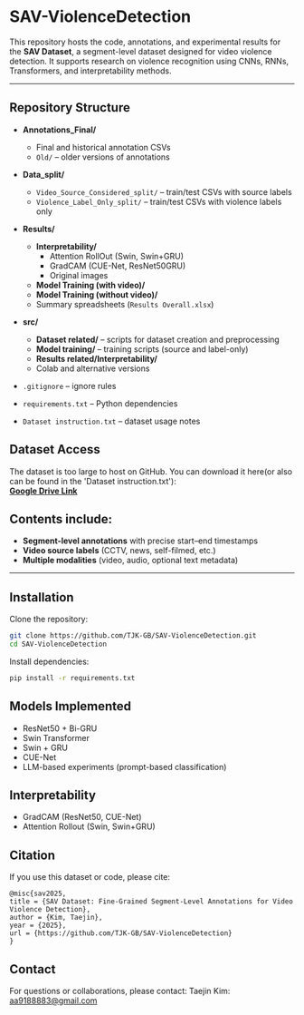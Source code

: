 # SAV-ViolenceDetection

This repository hosts the code, annotations, and experimental results for the **SAV Dataset**, a segment-level dataset designed for video violence detection.
It supports research on violence recognition using CNNs, RNNs, Transformers, and interpretability methods.

---
## Repository Structure

- **Annotations_Final/**
  - Final and historical annotation CSVs
  - `Old/` – older versions of annotations

- **Data_split/**
  - `Video_Source_Considered_split/` – train/test CSVs with source labels
  - `Violence_Label_Only_split/` – train/test CSVs with violence labels only

- **Results/**
  - **Interpretability/**
    - Attention RollOut (Swin, Swin+GRU)
    - GradCAM (CUE-Net, ResNet50GRU)
    - Original images
  - **Model Training (with video)/**
  - **Model Training (without video)/**
  - Summary spreadsheets (`Results Overall.xlsx`)

- **src/**
  - **Dataset related/** – scripts for dataset creation and preprocessing
  - **Model training/** – training scripts (source and label-only)
  - **Results related/Interpretability/**
  - Colab and alternative versions

- `.gitignore` – ignore rules  
- `requirements.txt` – Python dependencies  
- `Dataset instruction.txt` – dataset usage notes


## Dataset Access
The dataset is too large to host on GitHub. You can download it here(or also can be found in the 'Dataset instruction.txt'):  
[**Google Drive Link**](https://drive.google.com/drive/folders/1v6knivpMxbG1_S1musGSOx8wo0fQMRv3?usp=sharing)

## Contents include:
- **Segment-level annotations** with precise start–end timestamps  
- **Video source labels** (CCTV, news, self-filmed, etc.)  
- **Multiple modalities** (video, audio, optional text metadata)  

---

## Installation
Clone the repository:
```bash
git clone https://github.com/TJK-GB/SAV-ViolenceDetection.git
cd SAV-ViolenceDetection
```
Install dependencies:
```bash
pip install -r requirements.txt
```

## Models Implemented
 - ResNet50 + Bi-GRU
 - Swin Transformer
 - Swin + GRU
 - CUE-Net
 - LLM-based experiments (prompt-based classification)


## Interpretability
- GradCAM (ResNet50, CUE-Net)  
- Attention Rollout (Swin, Swin+GRU)  

## Citation
If you use this dataset or code, please cite:
```
@misc{sav2025,
title = {SAV Dataset: Fine-Grained Segment-Level Annotations for Video Violence Detection},
author = {Kim, Taejin},
year = {2025},
url = {https://github.com/TJK-GB/SAV-ViolenceDetection}
}
```

## Contact
For questions or collaborations, please contact:
Taejin Kim: aa9188883@gmail.com
